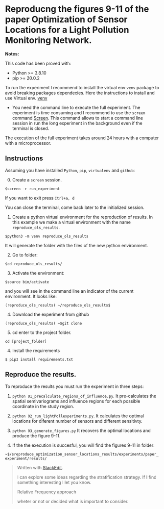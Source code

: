 

# Reproducng the figures 9-11 of the paper Optimization of Sensor Locations for a Light Pollution Monitoring Network.

**Notes:**

This code has been proved with:

* Python >= 3.8.10
* pip >= 20.0.2


To run the experiment I recommend to install the virtual env ```venv``` package to avoid breaking packages dependecies.  Here the instructions to install and use Virtual env. [venv](https://packaging.python.org/en/latest/guides/installing-using-pip-and-virtual-environments/#creating-a-virtual-environment)

* You need the command line to execute the full experiment. The experiment is time consuming and I recommend to use the ```screen``` command [Screen]( https://linuxhint.com/how-do-i-close-a-screen-session/). This command allows to start a command line session in run the long experiment in the background even if the terminal is closed.  

The execution of the full experiment takes around 24 hours with a computer with a microprocessor.

## Instructions

Assuming you have installed ```Python```, ```pip```, ```virtualenv``` and ```github```:

0. Create a ```screen``` session. 

```$screen -r run_experiment```

If you want to exit press ```Ctrl+a, d```

You can close the terminal, come back later to the initialized session.


1. Create a python virtual environment for the reproduction of results. In this example we make a virtual environment with the name ```reproduce_ols_results```.

```$python3 -m venv reproduce_ols_results```

It will generate the folder with the files of the new python environment.


2. Go to folder: 

```$cd reproduce_ols_results/```


3. Activate the environment: 


```$source bin/activate```

and you will see in the command line an indicator of the current environment. It looks like:

```(reproduce_ols_results) ~/reproduce_ols_results$``` 

4. Download the experiment from github

```(reproduce_ols_results) ~$git clone ```

5. cd enter to the project folder.

```cd [project_folder]```

4. Install the requirements

```$ pip3 install requirements.txt```


## Reproduce the results.

To reproduce the results you must run the experiment in three steps:

1. ```python 01_precalculate_regions_of_influence.py```. It pre-calculates the spatial semivariograms and influence regions for each possible coordinate in the study region.

2. ```python 02_run_lightPollexperiments.py```. It calculates the optimal locations for diferent number of sensors and different sensitivty.

3. ```python 03_generate_figures.py``` It recovers the optimal locations and produce the figure 9-11.


4. If the the execution is succesful, you will find the figures 9-11 in folder:

```~$/sreproduce_optimization_sensor_locations_results/experiments/paper_experiment/results/```



> Written with [StackEdit](https://stackedit.io/).
> 
> I can explore some ideas regarding the stratification strategy. If I find something interesting I let you know.
> 
>Relative Frequency approach
>
>wheter or not or decided what is important to consider.